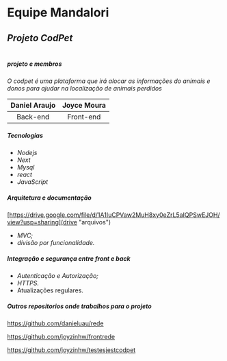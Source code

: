 # Equipe Mandalori

## *Projeto CodPet*

#

##### **projeto e membros**

*O codpet é uma plataforma que irá alocar as
informações do animais e donos para ajudar na
localização de animais perdidos*

| Daniel Araujo | Joyce Moura |
| :-----------: | :---------: |
|   Back-end   |  Front-end  |

##### Tecnologias

* *Nodejs*
* *Next*
* *Mysql*
* *react*
* *JavaScript*

##### Arquitetura e documentação

[https://drive.google.com/file/d/1A1IuCPVaw2MuH8xy0eZrL5aIQPSwEJOH/view?usp=sharing](drive "arquivos")

* *MVC;*
* *divisão por funcionalidade.*

##### **Integração e segurança entre front e back**

* *Autenticação e Autorização;*
* *HTTPS.*
* Atualizações regulares.

##### Outros repositorios onde trabalhos para o projeto

https://github.com/danieluau/rede

https://github.com/joyzinhw/frontrede

https://github.com/joyzinhw/testesjestcodpet
